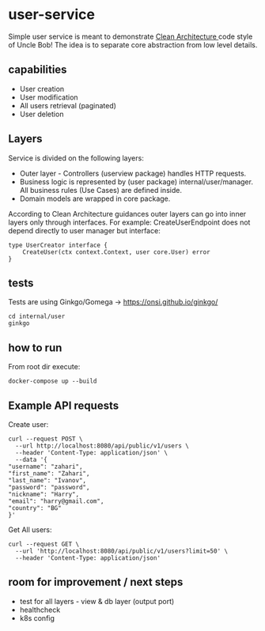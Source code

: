 # user-service

Simple user service is meant to demonstrate [Clean Architecture ](https://blog.cleancoder.com/uncle-bob/2012/08/13/the-clean-architecture.html) code style of Uncle Bob!  The idea is to separate core abstraction from low level details. 


## capabilities

- User creation
- User modification
- All users retrieval (paginated)
- User deletion

## Layers
 Service is divided on the following layers:
 
 - Outer layer - Controllers (userview package) handles HTTP requests.
 - Business logic is represented by (user package) internal/user/manager. All business rules (Use Cases) are defined inside.
 - Domain models are wrapped in core package.

According to Clean Architecture guidances outer layers can go into inner layers only through interfaces. For example:
CreateUserEndpoint does not depend directly to user manager but interface:
```
type UserCreator interface {
	CreateUser(ctx context.Context, user core.User) error
}
```

## tests

Tests are using Ginkgo/Gomega -> https://onsi.github.io/ginkgo/
```
cd internal/user
ginkgo
```


## how to run

From root dir execute:
```
docker-compose up --build
```

## Example API requests

Create user:
```
curl --request POST \
  --url http://localhost:8080/api/public/v1/users \
  --header 'Content-Type: application/json' \
  --data '{
"username": "zahari",
"first_name": "Zahari",
"last_name": "Ivanov",
"password": "password",
"nickname": "Harry",
"email": "harry@gmail.com",
"country": "BG"
}'
```

Get All users:
```
curl --request GET \
  --url 'http://localhost:8080/api/public/v1/users?limit=50' \
  --header 'Content-Type: application/json'

```

## room for improvement / next steps

- test for all layers - view & db layer (output port)
- healthcheck
- k8s config
